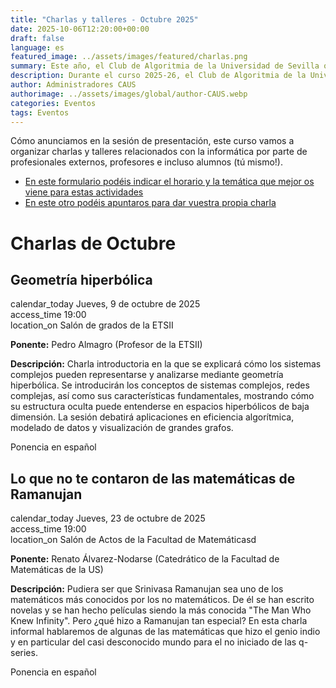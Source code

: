 ```yaml
---
title: "Charlas y talleres - Octubre 2025"
date: 2025-10-06T12:20:00+00:00
draft: false
language: es
featured_image: ../assets/images/featured/charlas.png
summary: Este año, el Club de Algoritmia de la Universidad de Sevilla ofrecerá charlas y talleres sobre informática, dirigidos tanto por profesionales como por estudiantes.
description: Durante el curso 2025-26, el Club de Algoritmia de la Universidad de Sevilla organizará una serie de charlas y talleres prácticos en temas de informática, dirigidos por expertos de la industria, profesores y estudiantes de la propia universidad. Estas actividades ofrecen una excelente oportunidad para profundizar en diversos temas y habilidades en programación y algoritmia, además de promover el intercambio de conocimientos entre la comunidad académica. ¡Anímate a participar y contribuir con tus propias ideas!
author: Administradores CAUS
authorimage: ../assets/images/global/author-CAUS.webp
categories: Eventos
tags: Eventos
---
```


Cómo anunciamos en la sesión de presentación, este curso vamos a organizar charlas y talleres relacionados con la informática por parte de profesionales externos, profesores e incluso alumnos (tú mismo!).

- [En este formulario podéis indicar el horario y la temática que mejor os viene para estas actividades](https://forms.gle/UFRSKaJdg7NxaRg69)
- [En este otro podéis apuntaros para dar vuestra propia charla](https://forms.gle/LpYS4ih8dFgfuX7N7)

<link href="https://fonts.googleapis.com/icon?family=Material+Icons" rel="stylesheet">

# Charlas de Octubre

<div class="space-y-6 dark:bg-gray-900 dark:text-gray-100">
  
  <div class="border border-gray-200 rounded-lg p-4 md:p-6 bg-white shadow-xs dark:bg-gray-800 dark:border-gray-700">
    <h2 class="text-lg font-semibold text-gray-800 dark:text-white">Geometría hiperbólica</h2>
    <div class="mt-4 text-gray-600 dark:text-gray-300 space-y-2">
      <div class="flex items-center space-x-2">
        <span class="material-icons dark:text-gray-100">calendar_today</span>
        <span class="text-sm md:text-base"> Jueves, 9 de octubre de 2025</span>
      </div>
      <div class="flex items-center space-x-2">
        <span class="material-icons dark:text-gray-100">access_time</span>
        <span class="text-sm md:text-base"> 19:00</span>
      </div>
      <div class="flex items-center space-x-2">
        <span class="material-icons dark:text-gray-100">location_on</span>
        <span class="text-sm md:text-base">Salón de grados de la ETSII</span>
      </div>
      <p class="mt-4 text-sm md:text-base text-gray-500 dark:text-gray-400"><strong>Ponente:</strong> Pedro Almagro (Profesor de la ETSII)</p>
      <p class="text-sm md:text-base text-gray-500 dark:text-gray-400"><strong>Descripción:</strong> Charla introductoria en la que se explicará cómo los sistemas complejos pueden representarse y analizarse mediante geometría hiperbólica. Se introducirán los conceptos de sistemas complejos, redes complejas, así como sus características fundamentales, mostrando cómo su estructura oculta puede entenderse en espacios hiperbólicos de baja dimensión. La sesión debatirá aplicaciones en eficiencia algorítmica, modelado de datos y visualización de grandes grafos.</p>
      <p class="text-sm md:text-base text-gray-500 dark:text-gray-400">Ponencia en español</p>
    </div>
  </div>

  <div class="border border-gray-200 rounded-lg p-4 md:p-6 bg-white shadow-xs dark:bg-gray-800 dark:border-gray-700">
    <h2 class="text-lg font-semibold text-gray-800 dark:text-white">Lo que no te contaron de las matemáticas de Ramanujan</h2>
    <div class="mt-4 text-gray-600 dark:text-gray-300 space-y-2">
      <div class="flex items-center space-x-2">
        <span class="material-icons dark:text-gray-100">calendar_today</span>
        <span class="text-sm md:text-base">Jueves, 23 de octubre de 2025</span>
      </div>
      <div class="flex items-center space-x-2">
        <span class="material-icons dark:text-gray-100">access_time</span>
        <span class="text-sm md:text-base"> 19:00</span>
      </div>
      <div class="flex items-center space-x-2">
        <span class="material-icons dark:text-gray-100">location_on</span>
        <span class="text-sm md:text-base">Salón de Actos de la Facultad de Matemáticasd</span>
      </div>
      <p class="mt-4 text-sm md:text-base text-gray-500 dark:text-gray-400"><strong>Ponente:</strong> Renato Álvarez-Nodarse (Catedrático de la Facultad de Matemáticas de la US)</p>
      <p class="text-sm md:text-base text-gray-500 dark:text-gray-400"><strong>Descripción:</strong> 
      Pudiera ser que Srinivasa Ramanujan sea uno de los matemáticos más conocidos por los no matemáticos. De él se han escrito novelas y se han hecho películas siendo la más conocida "The Man Who Knew Infinity". Pero ¿qué hizo a Ramanujan tan especial? En esta charla informal hablaremos de algunas de las matemáticas que hizo el genio indio y en particular del casi desconocido mundo para el no iniciado de las q-series.
      <p class="text-sm md:text-base text-gray-500 dark:text-gray-400">Ponencia en español</p>
    </div>
  </div>

</div>

<br>
